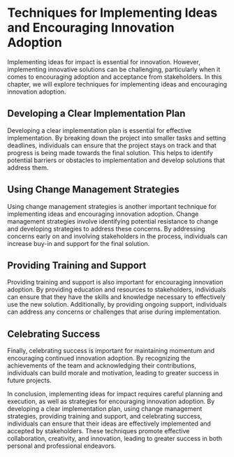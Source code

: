 Techniques for Implementing Ideas and Encouraging Innovation Adoption
===============================================================================================================

Implementing ideas for impact is essential for innovation. However, implementing innovative solutions can be challenging, particularly when it comes to encouraging adoption and acceptance from stakeholders. In this chapter, we will explore techniques for implementing ideas and encouraging innovation adoption.

Developing a Clear Implementation Plan
--------------------------------------

Developing a clear implementation plan is essential for effective implementation. By breaking down the project into smaller tasks and setting deadlines, individuals can ensure that the project stays on track and that progress is being made towards the final solution. This helps to identify potential barriers or obstacles to implementation and develop solutions that address them.

Using Change Management Strategies
----------------------------------

Using change management strategies is another important technique for implementing ideas and encouraging innovation adoption. Change management strategies involve identifying potential resistance to change and developing strategies to address these concerns. By addressing concerns early on and involving stakeholders in the process, individuals can increase buy-in and support for the final solution.

Providing Training and Support
------------------------------

Providing training and support is also important for encouraging innovation adoption. By providing education and resources to stakeholders, individuals can ensure that they have the skills and knowledge necessary to effectively use the new solution. Additionally, by providing ongoing support, individuals can address any concerns or challenges that arise during implementation.

Celebrating Success
-------------------

Finally, celebrating success is important for maintaining momentum and encouraging continued innovation adoption. By recognizing the achievements of the team and acknowledging their contributions, individuals can build morale and motivation, leading to greater success in future projects.

In conclusion, implementing ideas for impact requires careful planning and execution, as well as strategies for encouraging innovation adoption. By developing a clear implementation plan, using change management strategies, providing training and support, and celebrating success, individuals can ensure that their ideas are effectively implemented and accepted by stakeholders. These techniques promote effective collaboration, creativity, and innovation, leading to greater success in both personal and professional endeavors.
